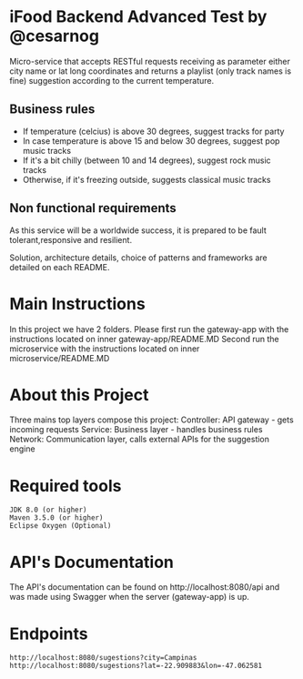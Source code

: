 # iFood Backend Advanced Test by @cesarnog

Micro-service that accepts RESTful requests receiving as parameter either city name or lat long coordinates and returns a playlist (only track names is fine) suggestion according to the current temperature.

## Business rules

* If temperature (celcius) is above 30 degrees, suggest tracks for party
* In case temperature is above 15 and below 30 degrees, suggest pop music tracks
* If it's a bit chilly (between 10 and 14 degrees), suggest rock music tracks
* Otherwise, if it's freezing outside, suggests classical music tracks 

## Non functional requirements

As this service will be a worldwide success, it is prepared to be fault tolerant,responsive and resilient.

Solution, architecture details, choice of patterns and frameworks are detailed on each README.


# Main Instructions

In this project we have 2 folders.
Please first run the gateway-app with the instructions located on inner gateway-app/README.MD
Second run the microservice with the instructions located on inner microservice/README.MD


# About this Project

Three mains top layers compose this project:
    Controller: API gateway - gets incoming requests
    Service: Business layer - handles business rules
    Network: Communication layer, calls external APIs for the suggestion engine

# Required tools
    JDK 8.0 (or higher)
    Maven 3.5.0 (or higher)
    Eclipse Oxygen (Optional)
    
# API's Documentation

The API's documentation can be found on http://localhost:8080/api and was made using Swagger when the server (gateway-app) is up.

# Endpoints
    http://localhost:8080/sugestions?city=Campinas
    http://localhost:8080/sugestions?lat=-22.909883&lon=-47.062581
    
    
    

